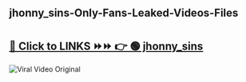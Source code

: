 
 ## jhonny_sins-Only-Fans-Leaked-Videos-Files

# <h2><a href="https://mediaupload.pro?jhonny_sins">🔗 Click to LINKS ⏩⏩ 👉 🟢 jhonny_sins </a></h2>

<a href="https://mediaupload.pro?jhonny_sins" rel="nofollow" data-target="animated-image.originalLink"><img src="https://i.ibb.co.com/xMMVF88/686577567.gif" alt="Viral Video Original" style="max-width: 100%; display: inline-block;" data-target="animated-image.originalImage"></a>